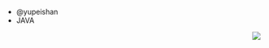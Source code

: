 - @yupeishan
- JAVA
<img align="right" src="https://github-readme-stats.vercel.app/api?username=yupeishan&show_icons=true">


<!---
yupeishan/yupeishan is a ✨ special ✨ repository because its `README.md` (this file) appears on your GitHub profile.
You can click the Preview link to take a look at your changes.
--->
